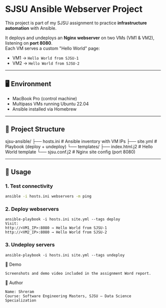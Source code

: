 # SJSU Ansible Webserver Project

This project is part of my SJSU assignment to practice **infrastructure automation** with Ansible.

It deploys and undeploys an **Nginx webserver** on two VMs (VM1 & VM2), listening on **port 8080**.  
Each VM serves a custom "Hello World" page:

- VM1 → `Hello World from SJSU-1`
- VM2 → `Hello World from SJSU-2`

---

## 🖥️ Environment
- MacBook Pro (control machine)
- Multipass VMs running Ubuntu 22.04
- Ansible installed via Homebrew

---

## 📂 Project Structure
sjsu-ansible/
├── hosts.ini # Ansible inventory with VM IPs
├── site.yml # Playbook (deploy + undeploy)
└── templates/
     ├── index.html.j2 # Hello World template
		 └── sjsu.conf.j2 # Nginx site config (port 8080)

---

## 🚀 Usage

### 1. Test connectivity
```bash
ansible -i hosts.ini webservers -m ping
```
### 2. Deploy webservers
```
ansible-playbook -i hosts.ini site.yml --tags deploy
Visit:
http://<VM1_IP>:8080 → Hello World from SJSU-1
http://<VM2_IP>:8080 → Hello World from SJSU-2
```
### 3. Undeploy servers
```
ansible-playbook -i hosts.ini site.yml --tags undeploy

```
📸 Demo
```
Screenshots and demo video included in the assignment Word report.

```
📌 Author
```
Name: Shreram
Course: Software Engineering Masters, SJSU – Data Science Specialization
